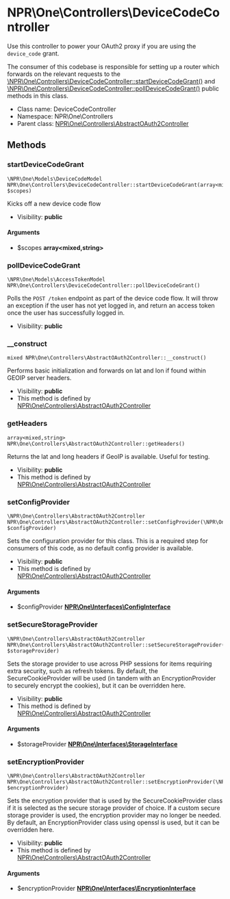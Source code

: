 NPR\One\Controllers\DeviceCodeController
===============

Use this controller to power your OAuth2 proxy if you are using the `device_code` grant.

The consumer of this codebase is responsible for setting up a router which forwards on the relevant requests
to the [\NPR\One\Controllers\DeviceCodeController::startDeviceCodeGrant()](../classes/NPR.One.Controllers.DeviceCodeController.html#method_startDeviceCodeGrant) and [\NPR\One\Controllers\DeviceCodeController::pollDeviceCodeGrant()](../classes/NPR.One.Controllers.DeviceCodeController.html#method_pollDeviceCodeGrant)
public methods in this class.


* Class name: DeviceCodeController
* Namespace: NPR\One\Controllers
* Parent class: [NPR\One\Controllers\AbstractOAuth2Controller](NPR-One-Controllers-AbstractOAuth2Controller.md)







Methods
-------


### startDeviceCodeGrant

    \NPR\One\Models\DeviceCodeModel NPR\One\Controllers\DeviceCodeController::startDeviceCodeGrant(array<mixed,string> $scopes)

Kicks off a new device code flow



* Visibility: **public**


#### Arguments
* $scopes **array&lt;mixed,string&gt;**



### pollDeviceCodeGrant

    \NPR\One\Models\AccessTokenModel NPR\One\Controllers\DeviceCodeController::pollDeviceCodeGrant()

Polls the `POST /token` endpoint as part of the device code flow. It will throw an exception if the user
has not yet logged in, and return an access token once the user has successfully logged in.



* Visibility: **public**




### __construct

    mixed NPR\One\Controllers\AbstractOAuth2Controller::__construct()

Performs basic initialization and forwards on lat and lon if found within GEOIP server headers.



* Visibility: **public**
* This method is defined by [NPR\One\Controllers\AbstractOAuth2Controller](NPR-One-Controllers-AbstractOAuth2Controller.md)




### getHeaders

    array<mixed,string> NPR\One\Controllers\AbstractOAuth2Controller::getHeaders()

Returns the lat and long headers if GeoIP is available. Useful for testing.



* Visibility: **public**
* This method is defined by [NPR\One\Controllers\AbstractOAuth2Controller](NPR-One-Controllers-AbstractOAuth2Controller.md)




### setConfigProvider

    \NPR\One\Controllers\AbstractOAuth2Controller NPR\One\Controllers\AbstractOAuth2Controller::setConfigProvider(\NPR\One\Interfaces\ConfigInterface $configProvider)

Sets the configuration provider for this class. This is a required step for consumers of this code,
as no default config provider is available.



* Visibility: **public**
* This method is defined by [NPR\One\Controllers\AbstractOAuth2Controller](NPR-One-Controllers-AbstractOAuth2Controller.md)


#### Arguments
* $configProvider **[NPR\One\Interfaces\ConfigInterface](NPR-One-Interfaces-ConfigInterface.md)**



### setSecureStorageProvider

    \NPR\One\Controllers\AbstractOAuth2Controller NPR\One\Controllers\AbstractOAuth2Controller::setSecureStorageProvider(\NPR\One\Interfaces\StorageInterface $storageProvider)

Sets the storage provider to use across PHP sessions for items requiring extra security, such as
refresh tokens. By default, the SecureCookieProvider will be used (in tandem with an EncryptionProvider
to securely encrypt the cookies), but it can be overridden here.



* Visibility: **public**
* This method is defined by [NPR\One\Controllers\AbstractOAuth2Controller](NPR-One-Controllers-AbstractOAuth2Controller.md)


#### Arguments
* $storageProvider **[NPR\One\Interfaces\StorageInterface](NPR-One-Interfaces-StorageInterface.md)**



### setEncryptionProvider

    \NPR\One\Controllers\AbstractOAuth2Controller NPR\One\Controllers\AbstractOAuth2Controller::setEncryptionProvider(\NPR\One\Interfaces\EncryptionInterface $encryptionProvider)

Sets the encryption provider that is used by the SecureCookieProvider class if it is selected as the
secure storage provider of choice. If a custom secure storage provider is used, the encryption
provider may no longer be needed. By default, an EncryptionProvider class using openssl is used,
but it can be overridden here.



* Visibility: **public**
* This method is defined by [NPR\One\Controllers\AbstractOAuth2Controller](NPR-One-Controllers-AbstractOAuth2Controller.md)


#### Arguments
* $encryptionProvider **[NPR\One\Interfaces\EncryptionInterface](NPR-One-Interfaces-EncryptionInterface.md)**


